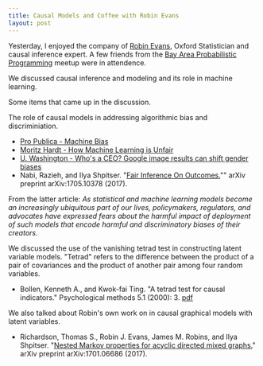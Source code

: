 ```yaml
---
title: Causal Models and Coffee with Robin Evans
layout: post
---
```


Yesterday, I enjoyed the company of [Robin Evans](http://www.stats.ox.ac.uk/~evans/), Oxford Statistician and causal inference expert.  A few friends from the [Bay Area Probabilistic Programming](https://www.meetup.com/Bay-Area-Probabilistic-Programming/events/241194856/) meetup were in attendence.  

We discussed causal inference and modeling and its role in machine learning.

Some items that came up in the discussion.

The role of causal models in addressing algorithmic bias and discriminiation.
* [Pro Publica - Machine Bias](https://www.propublica.org/article/machine-bias-risk-assessments-in-criminal-sentencing)
* [Moritz Hardt - How Machine Learning is Unfair](https://medium.com/@mrtz/how-big-data-is-unfair-9aa544d739de)
* [U. Washington - Who's a CEO? Google image results can shift gender biases](https://www.eurekalert.org/pub_releases/2015-04/uow-wac040915.php)
* Nabi, Razieh, and Ilya Shpitser. "[Fair Inference On Outcomes.](https://arxiv.org/abs/1705.10378)"" arXiv preprint arXiv:1705.10378 (2017).

From the latter article: _As statistical and machine learning models become an increasingly ubiquitous part of our lives, policymakers, regulators, and advocates have expressed fears about the harmful impact of deployment of such models that encode harmful and discriminatory biases of their creators._

We discussed the use of the vanishing tetrad test in constructing latent variable models.  "Tetrad" refers to the difference between the product of a pair of covariances and the product of another pair among four random variables.

* Bollen, Kenneth A., and Kwok-fai Ting. "A tetrad test for causal indicators." Psychological methods 5.1 (2000): 3. [pdf](http://hbanaszak.mjr.uw.edu.pl/TempTxt/BollenTing_2000_A%20tetrad%20test%20for%20causal%20indicators.pdf)

We also talked about Robin's own work on in causal graphical models with latent variables.

* Richardson, Thomas S., Robin J. Evans, James M. Robins, and Ilya Shpitser. "[Nested Markov properties for acyclic directed mixed graphs.](https://arxiv.org/abs/1701.06686)" arXiv preprint arXiv:1701.06686 (2017).